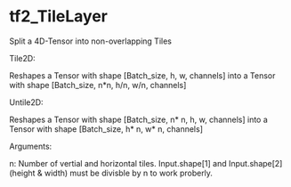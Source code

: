 # tf2_TileLayer

Split a 4D-Tensor into non-overlapping Tiles

Tile2D:

Reshapes a Tensor with shape [Batch_size, h, w, channels] into a Tensor with shape [Batch_size, n*n, h/n, w/n, channels]

Untile2D:

Reshapes a Tensor with shape [Batch_size, n* n, h, w, channels] into a Tensor with shape [Batch_size, h* n, w* n, channels]

Arguments:

n: Number of vertial and horizontal tiles. Input.shape[1] and Input.shape[2] (height & width) must be divisble by n to work proberly. 
